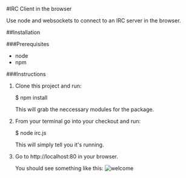#IRC Client in the browser

Use node and websockets to connect to an IRC server in the browser.

##Installation

###Prerequisites

 * node
 * npm

###Instructions

1. Clone this project and run:

    $ npm install

    This will grab the neccessary modules for the package.

2. From your terminal go into your checkout and run:

    $ node irc.js

    This will simply tell you it's running.

3. Go to http://localhost:80 in your browser.

    You should see something like this: ![welcome](https://img.skitch.com/20120331-d57xgxfkrte1ksnprcdus12um9.jpg)
